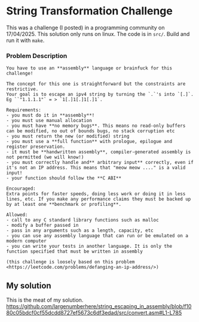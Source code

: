 # String Transformation Challenge
This was a challenge (I posted) in a programming community on 17/04/2025.
This solution only runs on linux. The code is in `src/`.
Build and run it with `make`.

### Problem Description
```
You have to use an **assembly** language or brainfuck for this challenge!

The concept for this one is straightforward but the constraints are restrictive.
Your goal is to escape an ipv4 string by turning the `.`'s into `[.]`. 
Eg ``"1.1.1.1"` = > `1[.]1[.]1[.]1`. 

Requirements:
- you must do it in **assembly**!
- you must use manual allocation
- you must have **no memory bugs**. This means no read-only buffers can be modified, no out of bounds bugs, no stack corruption etc
- you must return the new (or modified) string
- you must use a **full function** with prologue, epilogue and register preservation.
- it must be **handwritten assembly**, compiler-generated assembly is not permitted (we will know!)
- you must correctly handle and** arbitrary input** correctly, even if it's not an IP address. This means that "meow meow ...." is a valid input!
- your function should follow the **C ABI**

Encouraged:
Extra points for faster speeds, doing less work or doing it in less lines, etc. If you make any performance claims they must be backed up by at least one **benchmark or profiling**.

Allowed:
- call to any C standard library functions such as malloc
- modify a buffer passed in
- pass in any arguments such as a length, capacity, etc
- you can use any assembly language that can run or be emulated on a modern computer
- you can write your tests in another language. It is only the function specified that must be written in assembly

(this challenge is loosely based on this problem <https://leetcode.com/problems/defanging-an-ip-address/>)
```

## My solution
This is the meat of my solution.
https://github.com/largenumberhere/string_escaping_in_assembly/blob/f1080c05bdcf0cf55dcdd8727ef5673c6df3edad/src/convert.asm#L1-L785

